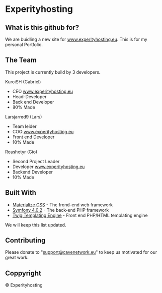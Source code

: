 # Experityhosting

## What is this github for?
We are buidling a new site for www.experityhosting.eu. This is for my personal Portfolio. 

## The Team
This project is currently build by 3 developers.

 KuroiSH (Gabriel)
 - CEO www.experityhosting.eu
 - Head-Developer
 - Back end Developer
 - 80% Made

Larsjarred9 (Lars)
 - Team leider
 - COO www.experityhosting.eu
 - Front end Developer
 - 10% Made

 Reashetyr (Gio)
 - Second Project Leader
 - Developer www.experityhosting.eu
 - Backend Developer
 - 10% Made 

## Built With
* [Materialize CSS](http://www.materialize.com) - The frond-end web framework
* [Symfony 4.0.2](https://symfony.com) - The back-end PHP framework
* [Twig Templating Engine](https://twig.symfony.com) - Front end PHP/HTML templating engine

We will keep this list updated.


## Contributing
Please donate to "support@cavenetwork.eu" to keep us motivated for our great work.

## Coppyright
© Experityhosting
